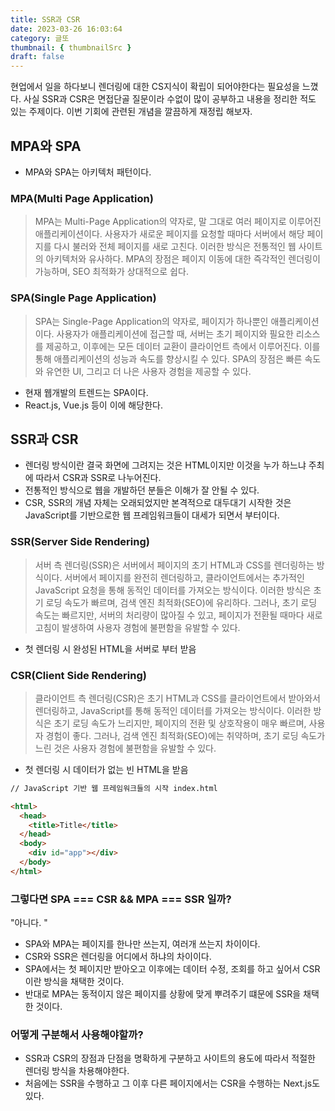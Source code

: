```yaml
---
title: SSR과 CSR
date: 2023-03-26 16:03:64
category: 글또
thumbnail: { thumbnailSrc }
draft: false
---
```


현업에서 일을 하다보니 렌더링에 대한 CS지식이 확립이 되어야한다는 필요성을 느꼈다. 사실 SSR과 CSR은 면접단골 질문이라 수없이 많이 공부하고 내용을 정리한 적도 있는 주제이다. 이번 기회에 관련된 개념을 깔끔하게 재정립 해보자.

## MPA와 SPA

- MPA와 SPA는 아키텍처 패턴이다.

### MPA(Multi Page Application)

> MPA는 Multi-Page Application의 약자로, 말 그대로 여러 페이지로 이루어진 애플리케이션이다. 사용자가 새로운 페이지를 요청할 때마다 서버에서 해당 페이지를 다시 불러와 전체 페이지를 새로 고친다. 이러한 방식은 전통적인 웹 사이트의 아키텍처와 유사하다. MPA의 장점은 페이지 이동에 대한 즉각적인 렌더링이 가능하며, SEO 최적화가 상대적으로 쉽다.

### SPA(Single Page Application)

> SPA는 Single-Page Application의 약자로, 페이지가 하나뿐인 애플리케이션이다. 사용자가 애플리케이션에 접근할 때, 서버는 초기 페이지와 필요한 리소스를 제공하고, 이후에는 모든 데이터 교환이 클라이언트 측에서 이루어진다. 이를 통해 애플리케이션의 성능과 속도를 향상시킬 수 있다. SPA의 장점은 빠른 속도와 유연한 UI, 그리고 더 나은 사용자 경험을 제공할 수 있다.

- 현재 웹개발의 트렌드는 SPA이다.
- React.js, Vue.js 등이 이에 해당한다.

## SSR과 CSR

- 렌더링 방식이란 결국 화면에 그려지는 것은 HTML이지만 이것을 누가 하느냐 주최에 따라서 CSR과 SSR로 나누어진다.
- 전통적인 방식으로 웹을 개발하던 분들은 이해가 잘 안될 수 있다.
- CSR, SSR의 개념 자체는 오래되었지만 본격적으로 대두대기 시작한 것은 JavaScript를 기반으로한 웹 프레임워크들이 대세가 되면서 부터이다.

### SSR(Server Side Rendering)

> 서버 측 렌더링(SSR)은 서버에서 페이지의 초기 HTML과 CSS를 렌더링하는 방식이다. 서버에서 페이지를 완전히 렌더링하고, 클라이언트에서는 추가적인 JavaScript 요청을 통해 동적인 데이터를 가져오는 방식이다. 이러한 방식은 초기 로딩 속도가 빠르며, 검색 엔진 최적화(SEO)에 유리하다. 그러나, 초기 로딩 속도는 빠르지만, 서버의 처리량이 많아질 수 있고, 페이지가 전환될 때마다 새로고침이 발생하여 사용자 경험에 불편함을 유발할 수 있다.

- 첫 렌더링 시 완성된 HTML을 서버로 부터 받음

### CSR(Client Side Rendering)

> 클라이언트 측 렌더링(CSR)은 초기 HTML과 CSS를 클라이언트에서 받아와서 렌더링하고, JavaScript를 통해 동적인 데이터를 가져오는 방식이다. 이러한 방식은 초기 로딩 속도가 느리지만, 페이지의 전환 및 상호작용이 매우 빠르며, 사용자 경험이 좋다. 그러나, 검색 엔진 최적화(SEO)에는 취약하며, 초기 로딩 속도가 느린 것은 사용자 경험에 불편함을 유발할 수 있다.

- 첫 렌더링 시 데이터가 없는 빈 HTML을 받음

```html
// JavaScript 기반 웹 프레임워크들의 시작 index.html

<html>
  <head>
    <title>Title</title>
  </head>
  <body>
    <div id="app"></div>
  </body>
</html>
```

### 그렇다면 SPA === CSR && MPA === SSR 일까?

"아니다. "

- SPA와 MPA는 페이지를 한나만 쓰는지, 여러개 쓰는지 차이이다.
- CSR와 SSR은 렌더링을 어디에서 하냐의 차이이다.
- SPA에서는 첫 페이지만 받아오고 이후에는 데이터 수정, 조회를 하고 싶어서 CSR이란 방식을 채택한 것이다.
- 반대로 MPA는 동적이지 않은 페이지를 상황에 맞게 뿌려주기 떄문에 SSR을 채택한 것이다.

### 어떻게 구분해서 사용해야할까?

- SSR과 CSR의 장점과 단점을 명확하게 구분하고 사이트의 용도에 따라서 적절한 렌더링 방식을 차용해야한다.
- 처음에는 SSR을 수행하고 그 이후 다른 페이지에서는 CSR을 수행하는 Next.js도 있다.
